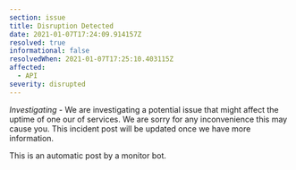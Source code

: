 ```yaml
---
section: issue
title: Disruption Detected
date: 2021-01-07T17:24:09.914157Z
resolved: true
informational: false
resolvedWhen: 2021-01-07T17:25:10.403115Z
affected:
  - API
severity: disrupted
---
```

*Investigating* - We are investigating a potential issue that might affect the uptime of one our of services. We are sorry for any inconvenience this may cause you. This incident post will be updated once we have more information.

This is an automatic post by a monitor bot.
        